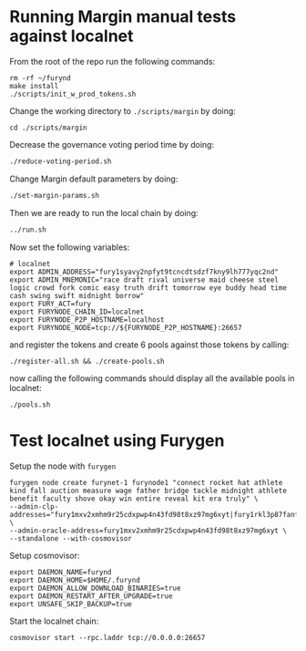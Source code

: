 # Running Margin manual tests against localnet

From the root of the repo run the following commands:

```
rm -rf ~/furynd
make install
./scripts/init_w_prod_tokens.sh
```

Change the working directory to `./scripts/margin` by doing:

```
cd ./scripts/margin
```

Decrease the governance voting period time by doing:

```bash
./reduce-voting-period.sh
```

Change Margin default parameters by doing:

```bash
./set-margin-params.sh
```

Then we are ready to run the local chain by doing:

```bash
../run.sh
```

Now set the following variables:

```
# localnet
export ADMIN_ADDRESS="fury1syavy2npfyt9tcncdtsdzf7kny9lh777yqc2nd"
export ADMIN_MNEMONIC="race draft rival universe maid cheese steel logic crowd fork comic easy truth drift tomorrow eye buddy head time cash swing swift midnight borrow"
export FURY_ACT=fury
export FURYNODE_CHAIN_ID=localnet
export FURYNODE_P2P_HOSTNAME=localhost
export FURYNODE_NODE=tcp://${FURYNODE_P2P_HOSTNAME}:26657
```

and register the tokens and create 6 pools against those tokens by calling:

```
./register-all.sh && ./create-pools.sh
```

now calling the following commands should display all the available pools in localnet:

```
./pools.sh
```

# Test localnet using Furygen

Setup the node with `furygen`

```
furygen node create furynet-1 furynode1 "connect rocket hat athlete kind fall auction measure wage father bridge tackle midnight athlete benefit faculty shove okay win entire reveal kit era truly" \
--admin-clp-addresses="fury1mxv2xmhm9r25cdxpwp4n43fd98t8xz97mg6xyt|fury1rkl3p87fanf8srn44lp9xrxx8smtux4mfjhwf2" \
--admin-oracle-address=fury1mxv2xmhm9r25cdxpwp4n43fd98t8xz97mg6xyt \
--standalone --with-cosmovisor
```

Setup cosmovisor:

```
export DAEMON_NAME=furynd
export DAEMON_HOME=$HOME/.furynd
export DAEMON_ALLOW_DOWNLOAD_BINARIES=true
export DAEMON_RESTART_AFTER_UPGRADE=true
export UNSAFE_SKIP_BACKUP=true
```

Start the localnet chain:

```
cosmovisor start --rpc.laddr tcp://0.0.0.0:26657
```
